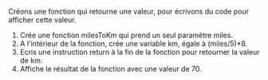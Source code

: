Créons une fonction qui retourne une valeur, pour écrivons du code pour afficher cette valeur.

1. Crée une fonction milesToKm qui prend un seul paramètre miles.
2. A l'intérieur de la fonction, crée une variable km, égale à (miles/5)\*8.
3. Ecris une instruction return à la fin de la fonction pour retourner la valeur de km.
4. Affiche le résultat de la fonction avec une valeur de 70.
